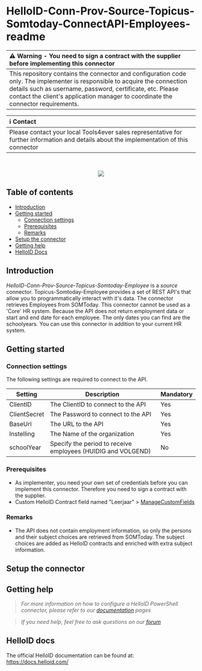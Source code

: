 # HelloID-Conn-Prov-Source-Topicus-Somtoday-ConnectAPI-Employees-readme

| :warning: Warning - **You need to sign a contract with the supplier before implementing this connector**|
|:---------------------------|
| This repository contains the connector and configuration code only. The implementer is responsible to acquire the connection details such as username, password, certificate, etc. Please contact the client's application manager to coordinate the connector requirements.       |

| :information_source: Contact |
|:---------------------------|
| Please contact your local Tools4ever sales representative for further information and details about the implementation of this connector  |
<br />
<p align="center">
  <img src="https://www.tools4ever.nl/connector-logos/somtoday-logo.png">
</p>

## Table of contents

- [Introduction](#Introduction)
- [Getting started](#Getting-started)
  + [Connection settings](#Connection-settings)
  + [Prerequisites](#Prerequisites)
  + [Remarks](#Remarks)
- [Setup the connector](@Setup-The-Connector)
- [Getting help](#Getting-help)
- [HelloID Docs](#HelloID-docs)

## Introduction

_HelloID-Conn-Prov-Source-Topicus-Somtoday-Employee_ is a _source_ connector. Topicus-Somtoday-Employee provides a set of REST API's that allow you to programmatically interact with it's data. The connector retrieves Employees from SOMToday. This connector cannot be used as a 'Core' HR system. Because the API does not return employment data or start and end date for each employee. The only dates you can find are the schoolyears. You can use this connector in addition to your current HR system.

## Getting started

### Connection settings

The following settings are required to connect to the API.

| Setting      | Description                        | Mandatory   |
| ------------ | -----------                        | ----------- |
| ClientID     | The ClientID to connect to the API | Yes         |
| ClientSecret | The Password to connect to the API | Yes         |
| BaseUrl      | The URL to the API                 | Yes         |
| Instelling   | The Name of the organization       | Yes         |
| schoolYear   | Specify the period to receive employees (HUIDIG and VOLGEND)     | No         | (Script variable)

### Prerequisites
 - As implementer, you need your own set of credentials before you can implement this connector. Therefore you need to sign a contract with the supplier.
 - Custom HelloID Contract field named "Leerjaar"  > [ManageCustomFields](https://docs.helloid.com/hc/en-us/articles/360012913319-Create-and-manage-custom-fields)

### Remarks
 - The API does not contain employment information, so only the persons and their subject choices are retrieved from SOMToday. The subject choices are added as HelloID contracts and enriched with extra subject information.


## Setup the connector

## Getting help

> _For more information on how to configure a HelloID PowerShell connector, please refer to our [documentation](https://docs.helloid.com/hc/en-us/articles/360012557600-Configure-a-custom-PowerShell-source-system) pages_

> _If you need help, feel free to ask questions on our [forum](https://forum.helloid.com)_

## HelloID docs

The official HelloID documentation can be found at: https://docs.helloid.com/
